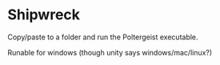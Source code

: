 # Shipwreck


Copy/paste to a folder and run the Poltergeist executable.

Runable for windows (though unity says windows/mac/linux?)

